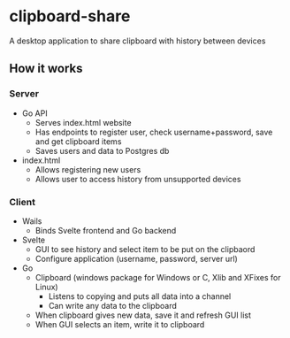 # clipboard-share
A desktop application to share clipboard with history between devices

## How it works
### Server
- Go API
    - Serves index.html website
    - Has endpoints to register user, check username+password, save and get clipboard items
    - Saves users and data to Postgres db
- index.html
    - Allows registering new users
    - Allows user to access history from unsupported devices

### Client
- Wails
    - Binds Svelte frontend and Go backend
- Svelte
    - GUI to see history and select item to be put on the clipbaord
    - Configure application (username, password, server url)
- Go
    - Clipboard (windows package for Windows or C, Xlib and XFixes for Linux)
        - Listens to copying and puts all data into a channel
        - Can write any data to the clipboard
    - When clipboard gives new data, save it and refresh GUI list
    - When GUI selects an item, write it to clipboard

